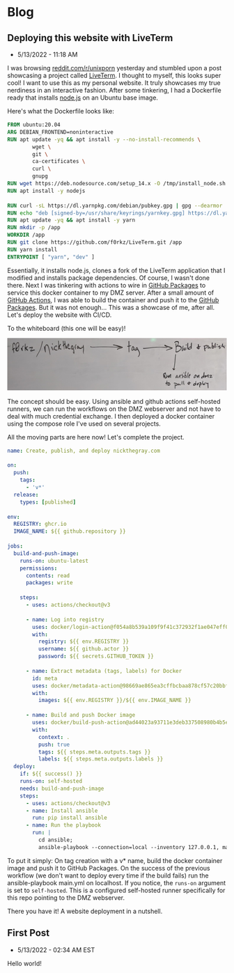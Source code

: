 # Blog

## Deploying this website with LiveTerm
* 5/13/2022 - 11:18 AM

I was browsing [reddit.com/r/unixporn](https://reddit.com/r/unixporn) yesterday and stumbled upon a post showcasing a project called [LiveTerm](https://github.com/Cveinnt/LiveTerm). I thought to myself, this looks super cool! I want to use this as my personal website. It truly showcases my true nerdiness in an interactive fashion. After some tinkering, I had a Dockerfile ready that installs [node.js](https://nodejs.org/) on an Ubuntu base image.

Here's what the Dockerfile looks like:

```Dockerfile
FROM ubuntu:20.04
ARG DEBIAN_FRONTEND=noninteractive
RUN apt update -yq && apt install -y --no-install-recommends \
        wget \
        git \
        ca-certificates \
        curl \
        gnupg
RUN wget https://deb.nodesource.com/setup_14.x -O /tmp/install_node.sh && bash /tmp/install_node.sh
RUN apt install -y nodejs

RUN curl -sL https://dl.yarnpkg.com/debian/pubkey.gpg | gpg --dearmor | tee /usr/share/keyrings/yarnkey.gpg >/dev/null
RUN echo "deb [signed-by=/usr/share/keyrings/yarnkey.gpg] https://dl.yarnpkg.com/debian stable main" | tee /etc/apt/sources.list.d/yarn.list
RUN apt update -yq && apt install -y yarn
RUN mkdir -p /app
WORKDIR /app
RUN git clone https://github.com/f0rkz/LiveTerm.git /app
RUN yarn install
ENTRYPOINT [ "yarn", "dev" ]
```

Essentially, it installs node.js, clones a fork of the LiveTerm application that I modified and installs package dependencies. Of course, I wasn't done there. Next I was tinkering with actions to wire in [GitHub Packages](https://docs.github.com/en/packages) to service this docker container to my DMZ server. After a small amount of [GitHub Actions](https://github.com/features/actions), I was able to build the container and push it to the [GitHub Packages](https://docs.github.com/en/packages). But it was not enough... This was a showcase of me, after all. Let's deploy the website with CI/CD.

To the whiteboard (this one will be easy)!

![White board to the rescue](img/2022-05-13_113753.png)

The concept should be easy. Using ansible and github actions self-hosted runners, we can run the workflows on the DMZ webserver and not have to deal with much credential exchange. I then deployed a docker container using the compose role I've used on several projects.

All the moving parts are here now! Let's complete the project.

```yaml
name: Create, publish, and deploy nickthegray.com

on:
  push:
    tags:
      - 'v*'
  release:
    types: [published]

env:
  REGISTRY: ghcr.io
  IMAGE_NAME: ${{ github.repository }}

jobs:
  build-and-push-image:
    runs-on: ubuntu-latest
    permissions:
      contents: read
      packages: write
    
    steps:
      - uses: actions/checkout@v3

      - name: Log into registry
        uses: docker/login-action@f054a8b539a109f9f41c372932f1ae047eff08c9
        with:
          registry: ${{ env.REGISTRY }}
          username: ${{ github.actor }}
          password: ${{ secrets.GITHUB_TOKEN }}
      
      - name: Extract metadata (tags, labels) for Docker
        id: meta
        uses: docker/metadata-action@98669ae865ea3cffbcbaa878cf57c20bbf1c6c38
        with:
          images: ${{ env.REGISTRY }}/${{ env.IMAGE_NAME }}

      - name: Build and push Docker image
        uses: docker/build-push-action@ad44023a93711e3deb337508980b4b5e9bcdc5dc
        with:
          context: .
          push: true
          tags: ${{ steps.meta.outputs.tags }}
          labels: ${{ steps.meta.outputs.labels }}
  deploy:
    if: ${{ success() }}
    runs-on: self-hosted
    needs: build-and-push-image
    steps:
      - uses: actions/checkout@v3
      - name: Install ansible
        run: pip install ansible
      - name: Run the playbook
        run: |
          cd ansible;
          ansible-playbook --connection=local --inventory 127.0.0.1, main.yml
```

To put it simply: On tag creation with a v* name, build the docker container image and push it to GitHub Packages. On the success of the previous workflow (we don't want to deploy every time if the build fails) run the ansible-playbook main.yml on localhost. If you notice, the `runs-on` argument is set to `self-hosted`. This is a configured self-hosted runner specifically for this repo pointing to the DMZ webserver.

There you have it! A website deployment in a nutshell.

## First Post
* 5/13/2022 - 02:34 AM EST

Hello world!
